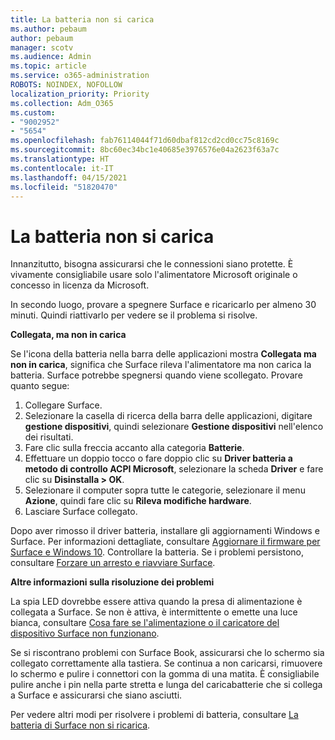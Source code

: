 ```yaml
---
title: La batteria non si carica
ms.author: pebaum
author: pebaum
manager: scotv
ms.audience: Admin
ms.topic: article
ms.service: o365-administration
ROBOTS: NOINDEX, NOFOLLOW
localization_priority: Priority
ms.collection: Adm_O365
ms.custom:
- "9002952"
- "5654"
ms.openlocfilehash: fab76114044f71d60dbaf812cd2cd0cc75c8169c
ms.sourcegitcommit: 8bc60ec34bc1e40685e3976576e04a2623f63a7c
ms.translationtype: HT
ms.contentlocale: it-IT
ms.lasthandoff: 04/15/2021
ms.locfileid: "51820470"
---
```

# <a name="battery-wont-charge"></a>La batteria non si carica

Innanzitutto, bisogna assicurarsi che le connessioni siano protette. È vivamente consigliabile usare solo l'alimentatore Microsoft originale o concesso in licenza da Microsoft.

In secondo luogo, provare a spegnere Surface e ricaricarlo per almeno 30 minuti. Quindi riattivarlo per vedere se il problema si risolve.

**Collegata, ma non in carica**

Se l'icona della batteria nella barra delle applicazioni mostra **Collegata ma non in carica**, significa che Surface rileva l'alimentatore ma non carica la batteria. Surface potrebbe spegnersi quando viene scollegato. Provare quanto segue:

1. Collegare Surface.
2. Selezionare la casella di ricerca della barra delle applicazioni, digitare **gestione dispositivi**, quindi selezionare **Gestione dispositivi** nell'elenco dei risultati.
3. Fare clic sulla freccia accanto alla categoria **Batterie**.
4. Effettuare un doppio tocco o fare doppio clic su **Driver batteria a metodo di controllo ACPI Microsoft**, selezionare la scheda **Driver** e fare clic su **Disinstalla > OK**.
5. Selezionare il computer sopra tutte le categorie, selezionare il menu **Azione**, quindi fare clic su **Rileva modifiche hardware**.
6. Lasciare Surface collegato.

Dopo aver rimosso il driver batteria, installare gli aggiornamenti Windows e Surface. Per informazioni dettagliate, consultare [Aggiornare il firmware per Surface e Windows 10](https://support.microsoft.com/help/4023505). Controllare la batteria. Se i problemi persistono, consultare [Forzare un arresto e riavviare Surface](https://support.microsoft.com/help/4036280/surface-force-a-shut-down-and-restart-your-surface).

**Altre informazioni sulla risoluzione dei problemi**

La spia LED dovrebbe essere attiva quando la presa di alimentazione è collegata a Surface. Se non è attiva, è intermittente o emette una luce bianca, consultare [Cosa fare se l'alimentazione o il caricatore del dispositivo Surface non funzionano](https://support.microsoft.com/help/4484763/surface-fix-issues-with-your-power-supply). 

Se si riscontrano problemi con Surface Book, assicurarsi che lo schermo sia collegato correttamente alla tastiera. Se continua a non caricarsi, rimuovere lo schermo e pulire i connettori con la gomma di una matita. È consigliabile pulire anche i pin nella parte stretta e lunga del caricabatterie che si collega a Surface e assicurarsi che siano asciutti.

Per vedere altri modi per risolvere i problemi di batteria, consultare [La batteria di Surface non si ricarica](https://support.microsoft.com/help/4023536/surface-surface-battery-wont-charge).
